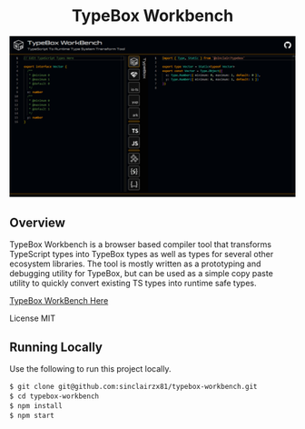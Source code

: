 <div align='center'>

<h1>TypeBox Workbench</h1>
	
<a href="https://sinclairzx81.github.io/typebox-workbench/"><img src="workbench.png" /></a>

</div>

## Overview

TypeBox Workbench is a browser based compiler tool that transforms TypeScript types into TypeBox types as well as types for several other ecosystem libraries. The tool is mostly written as a prototyping and debugging utility for TypeBox, but can be used as a simple copy paste utility to quickly convert existing TS types into runtime safe types.

[TypeBox WorkBench Here](https://sinclairzx81.github.io/typebox-workbench/)

License MIT

## Running Locally

Use the following to run this project locally.

```bash
$ git clone git@github.com:sinclairzx81/typebox-workbench.git
$ cd typebox-workbench
$ npm install
$ npm start
```
